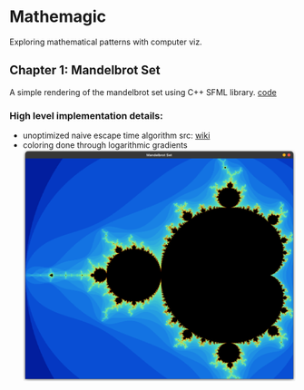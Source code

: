 # Mathemagic
Exploring mathematical patterns with computer viz.

## Chapter 1: Mandelbrot Set
A simple rendering of the mandelbrot set using C++ SFML library. [code](/mandelbrot_sfml/mandelbrot.cpp)  
### High level implementation details:
- unoptimized naive escape time algorithm src: [wiki](https://en.wikipedia.org/wiki/Plotting_algorithms_for_the_Mandelbrot_set#Escape_time_algorithm)
- coloring done through logarithmic gradients
![mandelbrot](/mandelbrot_sfml/mandelbrot_viz.png)
